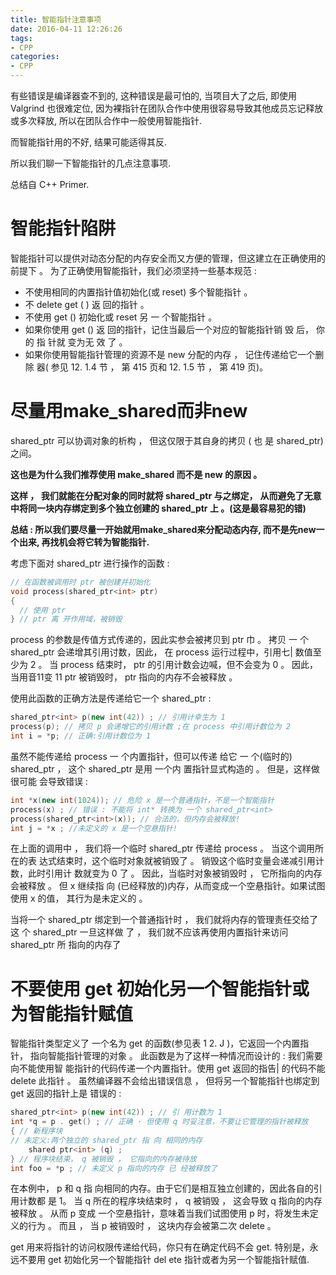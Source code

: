 ```yaml
---
title: 智能指针注意事项
date: 2016-04-11 12:26:26
tags: 
- CPP
categories:
- CPP
---
```



有些错误是编译器查不到的, 这种错误是最可怕的, 当项目大了之后, 
即使用 Valgrind 也很难定位,
因为裸指针在团队合作中使用很容易导致其他成员忘记释放或多次释放, 所以在团队合作中一般使用智能指针. 

而智能指针用的不好, 结果可能适得其反.

所以我们聊一下智能指针的几点注意事项.

总结自 C++ Primer.

# 智能指针陷阱

智能指针可以提供对动态分配的内存安全而又方便的管理，但这建立在正确使用的
前提下 。 为了正确使用智能指针，我们必须坚持一些基本规范 :

- 不使用相同的内置指针值初始化(或 reset) 多个智能指针 。
- 不 delete get ( ) 返 回的指针 。
- 不使用 get () 初始化或 reset 另 一 个智能指针 。
- 如果你使用 get () 返 回的指针，记住当最后一个对应的智能指针销 毁 后， 你 的
指 针就 变为无 效 了 。
- 如果你使用智能指针管理的资源不是 new 分配的内存 ， 记住传递给它一个删除
器( 参见 12. 1.4 节 ， 第 415 页和 12. 1.5 节 ， 第 419 页)。


# 尽量用make_shared而非new


shared_ptr 可以协调对象的析构 ， 但这仅限于其自身的拷贝 ( 也 是 shared_ptr)
之间。

**这也是为什么我们推荐使用 make_shared 而不是 new 的原因 。**

**这样 ， 我们就能在分配对象的同时就将 shared_ptr 与之绑定，**
**从而避免了无意中将同一块内存绑定到多个独立创建的 shared_ptr 上 。(这是最容易犯的错)**

**总结 : 所以我们要尽量一开始就用make_shared来分配动态内存, 而不是先new一个出来, 再找机会将它转为智能指针.**

考虑下面对 shared_ptr 进行操作的函数 :

```  c++
// 在函数被调用时 ptr 被创建并初始化
void process(shared_ptr<int> ptr)
{
  // 使用 ptr
} // ptr 离 开作用域，被销毁
```

process 的参数是传值方式传递的，因此实参会被拷贝到 ptr 巾 。 拷贝 一 个 shared_ptr 
会递增其引用讨数，因此， 在 process 运行过程中，引用七| 数值至少为 2 。 当 process
结束时， ptr 的引用计数会边喊，但不会变为 0 。 因此，当用音11变 11 ptr 被销毁时， ptr
指向的内存不会被释放 。

使用此函数的正确方法是传递给它一个 shared_ptr :

```  c++
shared_ptr<int> p(new int(42)) ; // 引用计幸生为 1
process(p); // 拷贝 p 会递增它的引用计数 ;在 process 中引用计数位为 2
int i = *p; // 正确:引用计数位为 1
```

虽然不能传递给 process 一 个内置指针，但可以传递 给它 一 个(临时的)
shared_ptr ， 这个 shared_ptr 是用 一个内 置指针显式构造的 。 但是，这样做很可能
会导致错误 :

```  c++
int *x(new int(1024)); // 危险 x 是一个普通指针，不是一个智能指针
process(x) ; // 错误 : 不能将 int* 转换为 一个 shared_ptr<int>
process(shared_ptr<int>(x)); // 合法的，但内存会被释放!
int j = *x ; //未定义的 x 是一个空悬指针!
```

在上面的调用中 ， 我们将一个临时 shared_ptr 传递给 process 。 当这个调用所在的表
达式结束时，这个临时对象就被销毁了 。 销毁这个临时变量会递减引用计数，此时引用计
数就变为 0 了 。 因此，当临时对象被销毁时 ， 它所指向的内存会被释放 。
但 x 继续指 向 (已经释放的)内存，从而变成一个空悬指针。如果试图使用 x 的值，
其行为是未定义的 。

当将一个 shared_ptr 绑定到一个普通指针时 ， 我们就将内存的管理责任交给了这
个 shared_ptr 一旦这样做 了 ， 我们就不应该再使用内置指针来访问 shared_ptr 所
指向的内存了 


# 不要使用 get 初始化另一个智能指针或为智能指针赋值

智能指针类型定义了 一个名为 get 的函数(参见表 1 2. J )，它返回一个内置指针，
指向智能指针管理的对象 。 此函数是为了这样一种情况而设计的 : 我们需要向不能使用智
能指针的代码传递一个内置指针。使用 get 返回的指告| 的代码不能 delete 此指针 。
虽然编译器不会给出错误信息 ， 但将另一个智能指针也绑定到 get 返回的指针上是
错误的 :

``` c++
shared_ptr<int> p(new int(42)) ; // 引 用计数为 1
int *q = p . get() ; // 正确 · 但使用 q 时妥注意，不要让它管理的指针被释放
{ // 新程序块
// 未定义:两个独立的 shared_ptr 指 向 相同的内存
    shared ptr<int> (q) ;
} // 程序块结束， q 被销毁 ， 它指向的内存被待放
int foo = *p ; // 未定义 p 指向的内存 已 经被释放了
```

在本例中， p 和 q 指 向相同的内存。由于它们是相互独立创建的，因此各自的引用计数都
是 1。 当 q 所在的程序块结束时 ， q 被销毁 ， 这会导致 q 指向的内存被释放 。 从而 p 变成
一个空悬指针，意味着当我们试图使用 p 时，将发生未定义的行为 。 而且 ， 当 p 被销毁时 ，
这块内存会被第二次 delete 。

get 用来将指针的访问权限传递给代码，你只有在确定代码不会 get. 
特别是，永远不要用 get 初始化另一个智能指针 del ete 指针或者为另一个智能指针赋值.